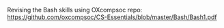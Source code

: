 Revising the Bash skills using OXcompsoc repo: https://github.com/oxcompsoc/CS-Essentials/blob/master/Bash/Bash1.pdf


